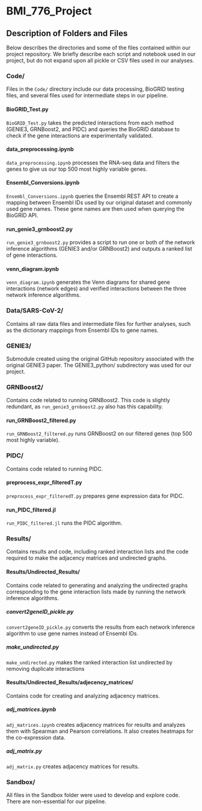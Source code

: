 # BMI_776_Project

## Description of Folders and Files
Below describes the directories and some of the files contained within our project repository. We briefly describe each script and notebook used in our project, but do not expand upon all pickle or CSV files used in our analyses.

### Code/
Files in the `Code/` directory include our data processing, BioGRID testing files, and several files used for intermediate steps in our pipeline.

#### BioGRID_Test.py
`BioGRID_Test.py` takes the predicted interactions from each method (GENIE3, GRNBoost2, and PIDC) and queries the BioGRID database to check if the gene interactions are experimentally validated.

#### data_preprocessing.ipynb
`data_preprocessing.ipynb` processes the RNA-seq data and filters the genes to give us our top 500 most highly variable genes.

#### Ensembl_Conversions.ipynb
`Ensembl_Conversions.ipynb` queries the Ensembl REST API to create a mapping between Ensembl IDs used by our original dataset and commonly used gene names. These gene names are then used when querying the BioGRID API.

#### run_genie3_grnboost2.py
`run_genie3_grnboost2.py` provides a script to run one or both of the network inference algorithms (GENIE3 and/or GRNBoost2) and outputs a ranked list of gene interactions.

#### venn_diagram.ipynb
`venn_diagram.ipynb` generates the Venn diagrams for shared gene interactions (network edges) and verified interactions between the three network inference algorithms.

### Data/SARS-CoV-2/
Contains all raw data files and intermediate files for further analyses, such as the dictionary mappings from Ensembl IDs to gene names.

### GENIE3/
Submodule created using the original GitHub repository associated with the original GENIE3 paper.
The GENIE3_python/ subdirectory was used for our project.

### GRNBoost2/
Contains code related to running GRNBoost2. This code is slightly redundant, as `run_genie3_grnboost2.py` also has this capability.

#### run_GRNBoost2_filtered.py
`run_GRNBoost2_filtered.py` runs GRNBoost2 on our filtered genes (top 500 most highly variable).

### PIDC/
Contains code related to running PIDC.

#### preprocess_expr_filteredT.py
`preprocess_expr_filteredT.py` prepares gene expression data for PIDC.

#### run_PIDC_filtered.jl
`run_PIDC_filtered.jl` runs the PIDC algorithm.

### Results/
Contains results and code, including ranked interaction lists and the code required to make the adjacency matrices and undirected graphs.

#### Results/Undirected_Results/
Contains code related to generating and analyzing the undirected graphs corresponding to the gene interaction lists made by running the network inference algorithms.

##### convert2geneID_pickle.py
`convert2geneID_pickle.py` converts the results from each network inference algorithm to use gene names instead of Ensembl IDs.

##### make_undirected.py
`make_undirected.py` makes the ranked interaction list undirected by removing duplicate interactions

#### Results/Undirected_Results/adjecency_matrices/
Contains code for creating and analyzing adjacency matrices.

##### adj_matrices.ipynb
`adj_matrices.ipynb` creates adjacency matrices for results and analyzes them with Spearman and Pearson correlations. It also creates heatmaps for the co-expression data.

##### adj_matrix.py
`adj_matrix.py` creates adjacency matrices for results.

### Sandbox/
All files in the Sandbox folder were used to develop and explore code. There are non-essential for our pipeline.